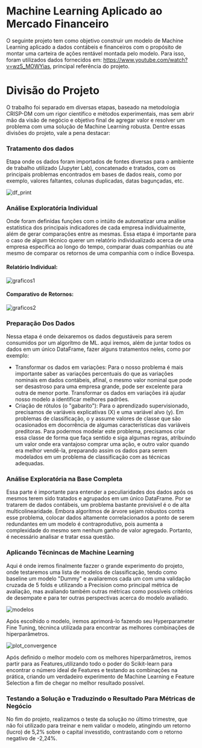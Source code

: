# Machine Learning Aplicado ao Mercado Financeiro
O seguinte projeto tem como objetivo construir um modelo de Machine Learning aplicado a dados contábeis e financeiros com o propósito de montar uma carteira de ações rentável montada pelo modelo. Para isso, foram utilizados dados fornecidos em: https://www.youtube.com/watch?v=wz5_MOWYias, principal referência do projeto. 



# Divisão do Projeto
O trabalho foi separado em diversas etapas, baseado na metodologia CRISP-DM com um rigor científico e métodos experimentais, mas sem abrir mão da visão de negócio e objetivo final de agregar valor e resolver um problema com uma solução de Machine Learning robusta. Dentre essas divisões do projeto, vale a pena destacar:
### Tratamento dos dados
Etapa onde os dados foram importados de fontes diversas para o ambiente de trabalho utilizado (Jupyter Lab), concatenado e tratados, com os principais problemas encontrados em bases de dados reais, como por exemplo, valores faltantes, colunas duplicadas, datas bagunçadas, etc.

![df_print](https://user-images.githubusercontent.com/83516816/159029032-16e9c9d2-b7fc-4144-8464-ee0a6c3e7ae9.png)

### Análise Exploratória Individual
Onde foram definidas funções com o intúito de automatizar uma análise estatística dos principais indicadores de cada empresa individualmente, além de gerar comparações entre as mesmas. Essa etapa é importante para o caso de algum técnico querer um relatório individualizado acerca de uma empresa específica ao longo do tempo, comparar duas companhias ou até mesmo de comparar os retornos de uma companhia com o índice Bovespa.

#### Relatório Individual: 

![graficos1](https://user-images.githubusercontent.com/83516816/159033913-c7f35baa-44c4-4556-b501-102b9f2ae3bc.png)

#### Comparativo de Retornos:
![graficos2](https://user-images.githubusercontent.com/83516816/159033915-e921b3fc-97ac-4aba-b6a6-4a06d9b2575a.png)

### Preparação Dos Dados
Nessa etapa é onde deixaremos os dados degustáveis para serem consumidos por um algorítmo de ML. aqui iremos, além de juntar todos os dados em um único DataFrame, fazer alguns tratamentos neles, como por exemplo:
- Transformar os dados em variações: Para o nosso problema é mais importante saber as variações percentuais do que as variações nominais em dados contábeis, afinal, o mesmo valor nominal que pode ser desastroso para uma empresa grande, pode ser excelente para outra de menor porte. Transformar os dados em variações irá ajudar nosso modelo a identificar melhores padrões.
- Criação de rótulos (o "gabarito"): Para o aprendizado supervisionado, precisamos de variáveis explicativas (X) e uma variável alvo (y). Em problemas de classificação, o y assume valores de classe que são ocasionados em docorrência de algumas características das variáveis preditoras. Para podermos modelar este problema, precisamos criar essa classe de forma que faça sentido e siga algumas regras, atribuindo um valor onde era vantajoso comprar uma ação, e outro valor quando era melhor vendê-la, preparando assim os dados para serem modelados em um problema de classificação com as técnicas adequadas.

### Análise Exploratória na Base Completa
Essa parte é importante para entender a peculiaridades dos dados após os mesmos terem sido tratados e agrupados em um único DataFrame. Por se tratarem de dados contábeis, um problema bastante previsível é o de alta multicolinearidade. Embora algorítmos de árvore sejam robustos contra esse problema, colocar dados altamente correlacionados a ponto de serem redundantes em um modelo é contraprodutivo, pois aumenta a complexidade do mesmo sem nenhum ganho de valor agregado. Portanto, é necessário analisar e tratar essa questão. 

### Aplicando Técnincas de Machine Learning 
Aqui é onde iremos finalmente fazzer o grande experimento do projeto, onde testaremos uma lista de modelos de classificação, tendo como baseline um modelo "Dummy" e avaliaremos cada um com uma validação cruzada de 5 folds e utilizando a Precision como principal métrica de avaliação, mas avaliando também outras métricas como possíveis critérios de desempate e para ter outras perspectivas acerca do modelo avaliado. 

![modelos](https://user-images.githubusercontent.com/83516816/159055376-cf307fcf-0836-4667-8a93-d7bcdb597b66.png)

Após escolhido o modelo, iremos aprimorá-lo fazendo seu Hyperparameter Fine Tuning, técninca utilizada para encontrar as melhores combinações de hiperparâmetros.

![plot_convergence](https://user-images.githubusercontent.com/83516816/159056827-69361b3b-c987-426a-9d69-476357c6e606.png)

Após definido o melhor modelo com os melhores hiperparâmetros, iremos partir para as Features,utilizando todo o poder do Scikit-learn para encontrar o número ideal de Features e testando as combinações na prática, criando um verdadeiro experimento de Machine Learning e Feature Selection a fim de chegar no melhor resultado possível.

### Testando a Solução e Traduzindo o Resultado Para Métricas de Negócio
No fim do projeto, realizamos o teste da solução no último trimestre, que não foi utilizado para treinar e nem validar o modelo, atingindo um retorno (lucro) de 5,2% sobre o capital invesstido, contrastando com o retorno negativo de -2,24%.



